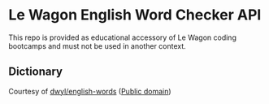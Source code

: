 # Le Wagon English Word Checker API

This repo is provided as educational accessory of Le Wagon coding bootcamps and must not be used in another context.

## Dictionary

Courtesy of [dwyl/english-words](https://github.com/dwyl/english-words) ([Public domain](https://github.com/dwyl/english-words/blob/master/LICENSE.md))
